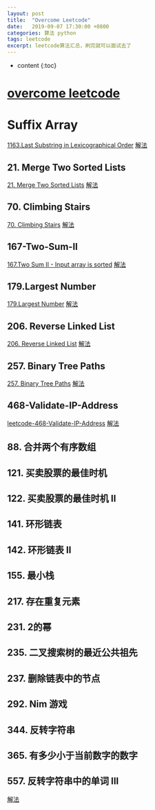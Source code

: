 ```yaml
---
layout: post
title:  "Overcome Leetcode"
date:   2019-09-07 17:30:00 +0800
categories: 算法 python
tags: leetcode
excerpt: leetcode算法汇总，刷完就可以面试去了
---
```

* content
{:toc}

# [overcome leetcode](https://leetcode.com/problemset/all/)

# Suffix Array
[1163.Last Substring in Lexicographical Order](https://leetcode.com/problems/last-substring-in-lexicographical-order/)
[解法](http://jaccorot.github.io/2020/07/10/ARTS-007/)



## 21. Merge Two Sorted Lists
[21. Merge Two Sorted Lists](https://leetcode.com/problems/merge-two-sorted-lists/)
[解法](http://jaccorot.github.io/2020/06/26/ARTS-005/)

## 70. Climbing Stairs
[70. Climbing Stairs](https://leetcode-cn.com/problems/climbing-stairs/)
[解法](http://jaccorot.github.io/2020/09/01/ARTS-012/)


## 167-Two-Sum-II
[167.Two Sum II - Input array is sorted](https://leetcode.com/problems/two-sum-ii-input-array-is-sorted/)
[解法](http://jaccorot.github.io/2020/06/05/ARTS-002/)


## 179.Largest Number
[179.Largest Number](https://leetcode.com/problems/largest-number/)
[解法](http://jaccorot.github.io/2020/06/26/ARTS-005/)

## 206. Reverse Linked List
[206. Reverse Linked List](https://leetcode.com/problems/reverse-linked-list/submissions/)
[解法](http://jaccorot.github.io/2020/07/03/ARTS-006/)

## 257. Binary Tree Paths
[257. Binary Tree Paths](https://leetcode-cn.com/problems/binary-tree-paths/)
[解法](http://jaccorot.github.io/2020/09/01/ARTS-012/)

## 468-Validate-IP-Address
[leetcode-468-Validate-IP-Address](https://leetcode.com/problems/validate-ip-address/)
[解法](http://jaccorot.github.io/2020/05/27/ARTS-001/)


## 88. 合并两个有序数组
## 121. 买卖股票的最佳时机
## 122. 买卖股票的最佳时机 II
## 141. 环形链表
## 142. 环形链表 II
## 155. 最小栈
## 217. 存在重复元素
## 231. 2的幂
## 235. 二叉搜索树的最近公共祖先
## 237. 删除链表中的节点
## 292. Nim 游戏
## 344. 反转字符串
## 365. 有多少小于当前数字的数字
## 557. 反转字符串中的单词 III
[解法](http://jaccorot.github.io/2020/10/25/ARTS-015/)